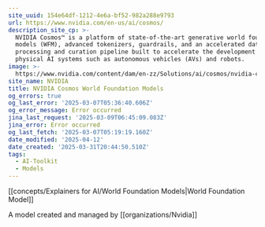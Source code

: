 ```yaml
---
site_uuid: 154e64df-1212-4e6a-bf52-982a288e9793
url: https://www.nvidia.com/en-us/ai/cosmos/
description_site_cp: >-
  NVIDIA Cosmos™ is a platform of state-of-the-art generative world foundation
  models (WFM), advanced tokenizers, guardrails, and an accelerated data
  processing and curation pipeline built to accelerate the development of
  physical AI systems such as autonomous vehicles (AVs) and robots.
image: >-
  https://www.nvidia.com/content/dam/en-zz/Solutions/ai/cosmos/nvidia-cosmos-og.jpg
site_name: NVIDIA
title: NVIDIA Cosmos World Foundation Models
og_errors: true
og_last_error: '2025-03-07T05:36:40.606Z'
og_error_message: Error occurred
jina_last_request: '2025-03-09T06:45:09.083Z'
jina_error: Error occurred
og_last_fetch: '2025-03-07T05:19:19.160Z'
date_modified: '2025-04-12'
date_created: '2025-03-31T20:44:50.510Z'
tags:
  - AI-Toolkit
  - Models
---
```



















































[[concepts/Explainers for AI/World Foundation Models|World Foundation Model]]

A model created and managed by [[organizations/Nvidia]]

